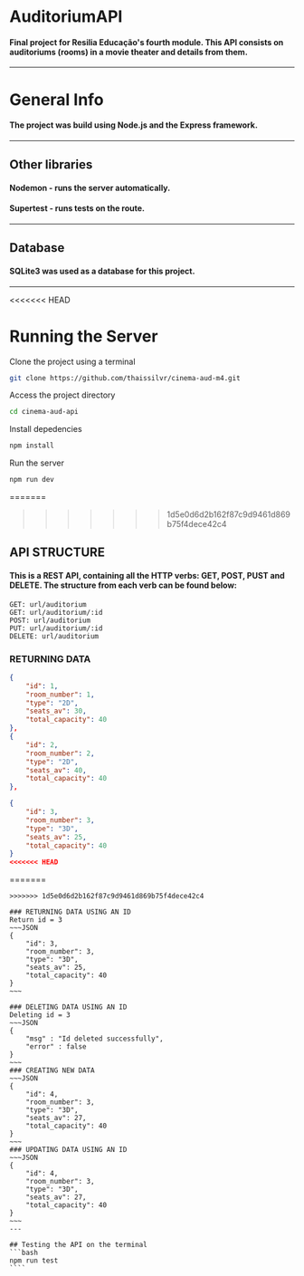 # AuditoriumAPI

#### Final project for Resilia Educação's fourth module. This API consists on auditoriums (rooms) in a movie theater and details from them. 

---
# General Info
#### The project was build using Node.js and the Express framework.
---
## Other libraries
#### Nodemon - runs the server automatically.
#### Supertest - runs tests on the route.
---
## Database
#### SQLite3 was used as a database for this project.
---
<<<<<<< HEAD

# Running the Server

Clone the project using a terminal
```bash
git clone https://github.com/thaissilvr/cinema-aud-m4.git
```
Access the project directory
```bash
cd cinema-aud-api
```
Install depedencies
```bash
npm install
```
Run the server
```bash
npm run dev
```

=======
>>>>>>> 1d5e0d6d2b162f87c9d9461d869b75f4dece42c4
## API STRUCTURE
#### This is a REST API, containing all the HTTP verbs: GET, POST, PUST and DELETE. The structure from each verb can be found below:
~~~
GET: url/auditorium
GET: url/auditorium/:id
POST: url/auditorium
PUT: url/auditorium/:id
DELETE: url/auditorium
~~~

### RETURNING DATA
~~~JSON
{
    "id": 1,
    "room_number": 1,
    "type": "2D",
    "seats_av": 30,
    "total_capacity": 40
},
{
    "id": 2,
    "room_number": 2,
    "type": "2D",
    "seats_av": 40,
    "total_capacity": 40
},

{
    "id": 3,
    "room_number": 3,
    "type": "3D",
    "seats_av": 25,
    "total_capacity": 40
}
<<<<<<< HEAD
~~~
=======
~~~~
>>>>>>> 1d5e0d6d2b162f87c9d9461d869b75f4dece42c4

### RETURNING DATA USING AN ID
Return id = 3
~~~JSON
{
    "id": 3,
    "room_number": 3,
    "type": "3D",
    "seats_av": 25,
    "total_capacity": 40
}
~~~

### DELETING DATA USING AN ID
Deleting id = 3
~~~JSON
{
    "msg" : "Id deleted successfully",
    "error" : false
}
~~~
### CREATING NEW DATA
~~~JSON
{
    "id": 4,
    "room_number": 3,
    "type": "3D",
    "seats_av": 27,
    "total_capacity": 40
}
~~~
### UPDATING DATA USING AN ID
~~~JSON
{
    "id": 4,
    "room_number": 3,
    "type": "3D",
    "seats_av": 27,
    "total_capacity": 40
}
~~~
---

## Testing the API on the terminal
```bash
npm run test
````